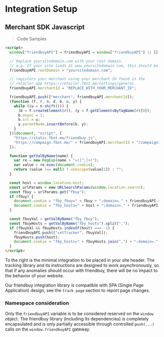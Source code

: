# Integration Setup

## Merchant SDK Javascript

> Code Samples

```html
<script>
  window["friendbuyAPI"] = friendbuyAPI = window["friendbuyAPI"] || [];

  // Replace yoursitedomain.com with your root domain.
  // e.g. If your site loads at www.yoursitedomain.com, this should be
  friendbuyAPI.rootDomain = "yoursitedomain.com";

  // registers your merchant using your merchant ID found in the
  // retailer app https://retailer.fbot.me/settings/general
  friendbuyAPI.merchantId = "REPLACE_WITH_YOUR_MERCHANT_ID";

  friendbuyAPI.push(["merchant", friendbuyAPI.merchantId]);
  (function (f, r, n, d, b, u, y) {
    while ((u = n.shift())) {
      (b = f.createElement(r)), (y = f.getElementsByTagName(r)[0]);
      b.async = 1;
      b.src = u;
      y.parentNode.insertBefore(b, y);
    }
  })(document, "script", [
    "https://static.fbot.me/friendbuy.js",
    "https://campaign.fbot.me/" + friendbuyAPI.merchantId + "/campaigns.js",
  ]);

  function getValByName(name) {
    var re = new RegExp(name + "=([^;]+)");
    var value = re.exec(document.cookie);
    return (value !== null) ? unescape(value[1]) : "";
  }

  const host = window.location.host;
  const urlParams = new URLSearchParams(window.location.search);
  const fbuy = urlParams.get("fbuy");
  if (fbuy) {
    document.cookie = "fby_fbuy=" + fbuy + ";domain=." + friendbuyAPI.rootDomain + ";path=/";
    document.cookie = "fby_hosts=" + host + ";domain=." + friendbuyAPI.rootDomain + ";path=/";
  }

  const fbuyVal = getValByName("fby_fbuy");
  const fbuyHosts = getValByName("fby_hosts").split(",");
  if (fbuyVal && fbuyHosts.indexOf(host) === -1) {
    friendbuyAPI.push(["setTracker", fbuyVal]);
    fbuyHosts.push(host);
    document.cookie = "fby_hosts=" + fbuyHosts.join(",") + ";domain=." + friendbuyAPI.rootDomain + ";path=/";
  }
</script>
```

To the right is the minimal integration to be placed in your site header. The tracking library and its instructions are designed to work asynchronously, so that if any anomalies should occur with friendbuy, there will be no impact to the behavior of your website.

Our friendbuy integration library is compatible with SPA \(Single Page Application\) design, see the `track page` section to report page changes.

### Namespace consideration

Only the `friendbuyAPI` variable is to be considered reserved on the `window` object. The friendbuy library \(including its dependencies\) is completely encapsulated and is only partially accessible through controlled `push(...)` calls on the `window.friendbuyAPI` gateway.
